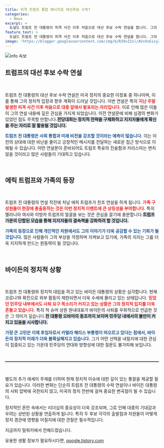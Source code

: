 ```yaml
---
title: 피격 트럼프 통합 메시지로 대선후보 수락?
categories:
  - News
excerpt: >
  도널드 트럼프 전 대통령이 피격 사건 이후 처음으로 대선 후보 수락 연설을 합니다. 그의 연설 내용이 대중의 기대를 모으고 있는 가운데, 가족들도 총출동할 예정입니다. 바이든 대통령의 상황과 대조적으로, 트럼프는 새로운 메시지를 통해 변화를 시도할 것으로 예상됩니다. 연설이 어떻게 진행될지 주목됩니다!
feature_text: >
  도널드 트럼프 전 대통령이 피격 사건 이후 처음으로 대선 후보 수락 연설을 합니다. 그의 연설 내용이 대중의 기대를 모으고 있는 가운데, 가족들도 총출동할 예정입니다. 바이든 대통령의 상황과 대조적으로, 트럼프는 새로운 메시지를 통해 변화를 시도할 것으로 예상됩니다. 연설이 어떻게 진행될지 주목됩니다!
image: 'https://blogger.googleusercontent.com/img/b/R29vZ2xl/AVvXsEixyZcFfHzMRdzZMjFBmAUKJYCLCGyLL1o632UiGVXcaFdKo_bkvkuCioo0uUKlGfBVcT3P84aROyZIXSBEx3Aw5nCQ3pTgDom1WDC4m8eifvWiAmWEEVb4x6G_l8C0QH225ldMjyaFvpxGEBGNO37VmDTDMHGhJPq73UglMfDca1-0aw/s1600/blogspot.png'
---
```


<p><img src="https://blogger.googleusercontent.com/img/b/R29vZ2xl/AVvXsEixyZcFfHzMRdzZMjFBmAUKJYCLCGyLL1o632UiGVXcaFdKo_bkvkuCioo0uUKlGfBVcT3P84aROyZIXSBEx3Aw5nCQ3pTgDom1WDC4m8eifvWiAmWEEVb4x6G_l8C0QH225ldMjyaFvpxGEBGNO37VmDTDMHGhJPq73UglMfDca1-0aw/s1600/blogspot.png" alt="info 속보" /></p>

<h2 data-ke-size="size26">트럼프의 대선 후보 수락 연설</h2>

<p data-ke-size="size16">&nbsp;</p>

<p>트럼프 전 대통령의 대선 후보 수락 연설은 미국 정치의 중요한 이정표 중 하나이며, 이를 통해 그의 정치적 입장과 향후 계획이 드러날 것입니다. 이번 연설은 특히 <b><span style="color: #ee2323;">지난 주말 발생한 피격 사건 이후 처음으로 대중 앞에서 발표되는 자리입니다.</span></b> 이로 인해 많은 이들이 그의 연설 내용에 깊은 관심을 가지게 되었습니다. 이전 연설문에 비해 심경의 변화가 있었던 점도 주목할 만합니다.<b><span style="background-color: #21538527;">전당대회는 정치적 전략을 구체화하고 지지자들에게 확신을 주는 자리로 잘 활용될 것입니다.</span></b></p>

<p><b><span style="color: #1a5490;">트럼프 전 대통령은 사회 통합과 미래 비전을 강조할 것이라는 예측이 많습니다.</span></b> 이는 이전의 상대에 대한 비난을 줄이고 긍정적인 메시지를 전달하는 새로운 접근 방식으로 이해될 수 있습니다. 어떤 연설문이 준비되어도 트럼프 특유의 진솔함과 카리스마는 변치 않을 것이라고 많은 사람들이 기대하고 있습니다.</p>

<p data-ke-size="size16">&nbsp;</p>

<h2 data-ke-size="size26">에릭 트럼프와 가족의 등장</h2>

<p data-ke-size="size16">&nbsp;</p>

<p>트럼프 전 대통령의 연설 직전에 차남 에릭 트럼프가 찬조 연설을 하게 됩니다. <b><span style="color: #ee2323;">가족 구성원들이 현장에 총출동하는 것은 이번 정치적 이벤트에 큰 상징성을 부여합니다.</span></b> 특히 멜라니아 여사와 이방카 트럼프의 얼굴을 보는 것은 관심을 끌기에 충분합니다.<b><span style="background-color: #21538527;">트럼프 가문의 단합된 모습을 통해 지지자들의 결속력을 강화하려 할 것입니다.</span></b></p>

<p><b><span style="color: #1a5490;">가족의 등장으로 인해 개인적인 차원에서도 그의 이야기가 더욱 공감할 수 있는 기회가 될 것입니다.</span></b> 많은 사람들이 그의 부상을 걱정하며 지켜보고 있기에, 가족의 지지는 그를 더욱 지지하게 만드는 원동력이 될 것입니다.</p>

<p data-ke-size="size16">&nbsp;</p>

<h2 data-ke-size="size26">바이든의 정치적 상황</h2>

<p data-ke-size="size16">&nbsp;</p>

<p>트럼프 전 대통령와 정치적 대립을 하고 있는 바이든 대통령의 상황은 심각합니다. 현재 코로나19 확진으로 외부 활동이 제한되면서 더욱 수세에 몰리고 있는 상태입니다. <b><span style="color: #ee2323;">믿었던 민주당 내부에서도 사퇴 요구 목소리가 커지고 있는 상황은 그의 정치적 입지를 더욱 흔들고 있습니다.</span></b> 특히 척 슈머 상원 원내대표가 바이든의 사퇴를 우회적으로 언급한 것은 그 의미가 깊습니다.<b><span style="background-color: #21538527;">전 대통령 오바마의 동조까지 보이며 민주당 내에서의 불만이 커지고 있음을 시사합니다.</span></b></p>

<p><b><span style="color: #1a5490;">가장 큰 고민은 이제 후임자로서 카멀라 해리스 부통령이 떠오르고 있다는 점에서, 바이든의 정치적 미래가 더욱 불확실해지고 있습니다.</span></b> 그가 어떤 선택을 내릴지에 대한 관심이 집중되고 있는 가운데 민주당의 연대와 방향성에 대한 질문도 불가피해 보입니다.</p>

<p data-ke-size="size16">&nbsp;</p>

<hr style="height:2px; border:none; color:#333; background-color:#333;">

<p data-ke-size="size16">&nbsp;</p>

<p>별도의 추가 에세이 주제를 더하여 현재 정치적 이슈에 대한 깊이 있는 통찰을 제공할 필요가 있습니다. 이러한 변화는 단순히 트럼프 전 대통령의 수락 연설이나 바이든 대통령의 사퇴 압박에 국한되지 않고, 미국의 정치 전반에 걸쳐 중요한 변곡점이 될 수 있습니다. </p>

<p>정치적인 혼란 속에서는 리더십의 중요성이 더욱 강조되며, 그로 인해 대중의 기대감과 우려는 상반된 상황을 연출하게 됩니다. 특히 두 후보 각각의 출발점과 자원들이 어떻게 정치 경관에 영향을 미칠지에 대한 관찰은 필수적입니다. </p>

<p>지금까지 밀워키에서 전해드렸습니다.</p>
유용한 생활 정보가 필요하시다면, <a href="https://qoogle.tistory.com" rel="dofollow">qoogle.tistory.com</a>


